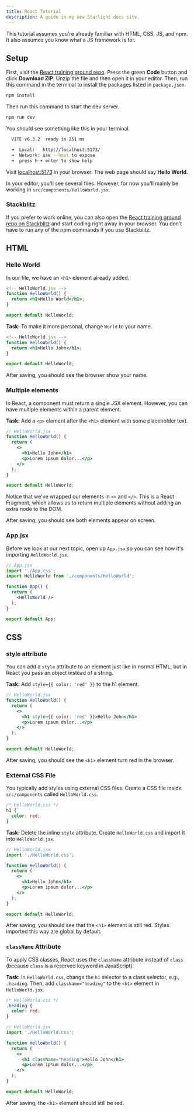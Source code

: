 ```yaml
---
title: React Tutorial
description: A guide in my new Starlight docs site.
---
```


This tutorial assumes you're already familiar with HTML, CSS, JS, and npm. It also assumes you know what a JS framework is for.

## Setup

First, visit the <a href="https://github.com/simpledevio/react-training-ground" target="_blank">React training ground repo</a>. Press the green **Code** button and click **Download ZIP**. Unzip the file and then open it in your editor. Then, run this command in the terminal to install the packages listed in `package.json`.

```bash
npm install
```

Then run this command to start the dev server.

```bash
npm run dev
```

You should see something like this in your terminal.

```bash
  VITE v6.3.2  ready in 251 ms

  ➜  Local:   http://localhost:5173/
  ➜  Network: use --host to expose
  ➜  press h + enter to show help
```

Visit <a href="http://localhost:5173/" target="_blank">localhost:5173</a> in your browser. The web page should say **Hello World**.

In your editor, you'll see several files. However, for now you'll mainly be working in `src/components/HelloWorld.jsx`.

### Stackblitz

If you prefer to work online, you can also open the <a href="https://stackblitz.com/github/simpledevio/react-training-ground?file=src/components/HelloWorld.jsx" target="_blank">React training ground repo on Stackblitz</a> and start coding right away in your browser. You don't have to run any of the npm commands if you use Stackblitz.

## HTML

### Hello World

In our file, we have an `<h1>` element already added.

```jsx
<!-- HelloWorld.jsx -->
function HelloWorld() {
  return <h1>Hello World</h1>;
}

export default HelloWorld;
```

**Task:** To make it more personal, change `World` to your name.

```jsx "John"
<!-- HelloWorld.jsx -->
function HelloWorld() {
  return <h1>Hello John</h1>;
}

export default HelloWorld;
```

After saving, you should see the browser show your name.

### Multiple elements

In React, a component must return a single JSX element. However, you can have multiple elements within a parent element.

**Task:** Add a `<p>` element after the `<h1>` element with some placeholder text.

```jsx "<p>Lorem ipsum dolor...</p>"
// HelloWorld.jsx
function HelloWorld() {
  return (
    <>
      <h1>Hello John</h1>
      <p>Lorem ipsum dolor...</p>
    </>
  );
}

export default HelloWorld;
```

Notice that we've wrapped our elements in `<>` and `</>`. This is a React Fragment, which allows us to return multiple elements without adding an extra node to the DOM.

After saving, you should see both elements appear on screen.

### App.jsx

Before we look at our next topic, open up `App.jsx` so you can see how it's importing `HelloWorld.jsx`.

```jsx {3,7}
// App.jsx
import './App.css';
import HelloWorld from './components/HelloWorld';

function App() {
  return (
    <HelloWorld />
  );
}

export default App;
```

## CSS

### style attribute

You can add a `style` attribute to an element just like in normal HTML, but in React you pass an object instead of a string.

**Task:** Add `style={{ color: 'red' }}` to the h1 element.

```jsx "style={{ color: 'red' }}"
// HelloWorld.jsx
function HelloWorld() {
  return (
    <>
      <h1 style={{ color: 'red' }}>Hello John</h1>
      <p>Lorem ipsum dolor...</p>
    </>
  );
}

export default HelloWorld;
```

After saving, you should see the `<h1>` element turn red in the browser.

### External CSS File

You typically add styles using external CSS files. Create a CSS file inside `src/components` called `HelloWorld.css`.

```css
/* HelloWorld.css */
h1 {
  color: red;
}
```

**Task:** Delete the inline `style` attribute. Create `HelloWorld.css` and import it into `HelloWorld.jsx`.

```jsx
// HelloWorld.jsx
import './HelloWorld.css';

function HelloWorld() {
  return (
    <>
      <h1>Hello John</h1>
      <p>Lorem ipsum dolor...</p>
    </>
  );
}

export default HelloWorld;
```

After saving, you should see that the `<h1>` element is still red. Styles imported this way are global by default.

### `className` Attribute

To apply CSS classes, React uses the `className` attribute instead of `class` (because `class` is a reserved keyword in JavaScript).

**Task:** In `HelloWorld.css`, change the `h1` selector to a class selector, e.g., `.heading`. Then, add `className="heading"` to the `<h1>` element in `HelloWorld.jsx`.

```css
/* HelloWorld.css */
.heading {
  color: red;
}
```

```jsx
// HelloWorld.jsx
import './HelloWorld.css';

function HelloWorld() {
  return (
    <>
      <h1 className="heading">Hello John</h1>
      <p>Lorem ipsum dolor...</p>
    </>
  );
}

export default HelloWorld;
```

After saving, the `<h1>` element should still be red.

